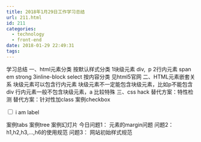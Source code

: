 ```yaml
---
title: 2018年1月29日工作学习总结
url: 211.html
id: 211
categories:
  - technology
  - front-end
date: 2018-01-29 22:49:31
tags:
---
```


学习总结 
一、html元素分类 
按默认样式分类 1块级元素 div,  p 2行内元素 span em strong 3inline-block select 
按内容分类 见html5官网 
二、HTML元素嵌套关系 
块级元素可以包含行内元素 块级元素不一定能包含块级元素，比如p不能包含div 行内元素一般不包含块级元素，a 比较特殊 
三、css hack 替代方案：特性检测 替代方案：针对性加class 案例checkbox

<div id="checkbox">
<input type="checkbox" id="checkbox">
<label>i am label</label>
</div>

案例tabs 案例tree 案例幻灯片 
今日问题1： 元素的margin问题 
问题2： h1,h2,h3,...,h6的使用规范 
问题3： 网站初始样式规范